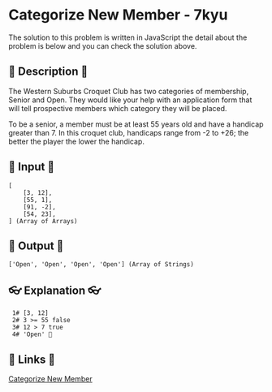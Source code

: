 # Categorize New Member - 7kyu

The solution to this problem is written in JavaScript the detail about the problem is below and you can check the solution above.

## 💬 Description 💬

The Western Suburbs Croquet Club has two categories of membership, Senior and Open. They would like your help with an application form that will tell prospective members which category they will be placed.

To be a senior, a member must be at least 55 years old and have a handicap greater than 7. In this croquet club, handicaps range from -2 to +26; the better the player the lower the handicap.

## 🥚 Input 🥚

```
[
    [3, 12],
    [55, 1],
    [91, -2],
    [54, 23],
] (Array of Arrays)
```

## 🐣 Output 🐣

```
['Open', 'Open', 'Open', 'Open'] (Array of Strings)
```

## 👓 Explanation 👓

```
 1# [3, 12]
 2# 3 >= 55 false
 3# 12 > 7 true
 4# 'Open' 🎉
```

## 🔗 Links 🔗

[Categorize New Member](https://www.codewars.com/kata/5502c9e7b3216ec63c0001aa)
